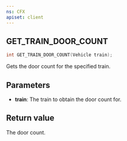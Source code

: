```yaml
---
ns: CFX
apiset: client
---
```

## GET_TRAIN_DOOR_COUNT

```c
int GET_TRAIN_DOOR_COUNT(Vehicle train);
```

Gets the door count for the specified train.

## Parameters
* **train**: The train to obtain the door count for.

## Return value
The door count.